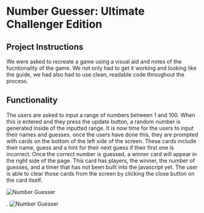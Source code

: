 # Number Guesser: Ultimate Challenger Edition
## Project Instructions
We were asked to recreate a game using a visual aid and notes of the fucntionality of the game. We not only had to get it
working and looking like the guide, we had also had to use clean, readable code throughout the process.

## Functionality
The users are asked to input a range of numbers between 1 and 100. When this is entered and they press the update button,
a random number is generated inside of the inputted range. It is now time for the users to input their names and guesses.
once the users have done this, they are prompted with cards on the bottom of the left side of the screen. These cards
include their name, guess and a hint for their next guess if their first one is incorrect. Once the correct number is
guessed, a winner card will appear in the right side of the page. This card has players, the winner, the number of
guesses, and a timer that has not been built into the javascript yet. The user is able to clear those cards from the screen
by clicking the close button on the card itself.

![Number Guesser](https://user-images.githubusercontent.com/53810104/70675623-938be800-1c81-11ea-8000-a2ddcc2e6be7.png)















.
![Number Guesser](https://user-images.githubusercontent.com/53810104/70675995-a7841980-1c82-11ea-977a-e6dfee5e4b8f.png)

